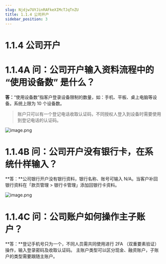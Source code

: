 ```yaml
---
slug: Njdjw7UYJinRAFkeXIMcTJqTnZU
title: 1.1.4 公司开户
sidebar_position: 3
---
```



# 1.1.4 公司开户


# 1.1.4A 问：公司开户输入资料流程中的 “使用设备数” 是什么？


**答：**“使用设备数”指客户登录设备限制的数量，如：手机、平板、桌上电脑等设备。系统上限为 10 个设备数。

> 账户只可以有一个登记电话收取认证码，不同授权人登入到设备时需要使用到登记电话的认证码。

![image.png](/assets/09a5b65af5ed9aa2edce3bea01f13302.png)


# 1.1.4B 问：公司开户没有银行卡，在系统什样输入？


**答：**公司银行开户没有银行资料，银行名称、账号可输入 N/A。当客户补回银行资料在「款页管理 > 银行卡管理」添加回银行卡资料。


![image.png](/assets/fdfa6f4742e7f33b64e2e60d539938af.png)


# 1.1.4C 问：公司账户如何操作主子账户？


**答：**登记手机号只为一个，不同人员需共同使用进行 2FA （双重要素验证）操作，输入登录密码及收取认证码。
主账户类型可以区分现金、融资账户，子账户的类型需要跟随主账户。

